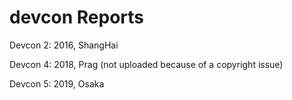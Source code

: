 # devcon Reports

Devcon 2: 2016, ShangHai

Devcon 4: 2018, Prag  (not uploaded because of a copyright issue)

Devcon 5: 2019, Osaka
